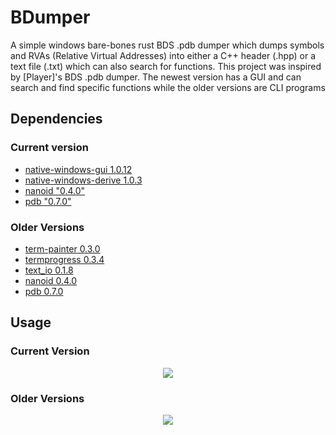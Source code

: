 # BDumper
A simple windows bare-bones rust BDS .pdb dumper which dumps symbols and RVAs (Relative Virtual Addresses) into either a C++ header (.hpp) or a text file (.txt) which can also search for functions. This project was inspired by [Player]'s BDS .pdb dumper. The newest version has a GUI and can search and find specific functions while the older versions are CLI programs 

## Dependencies

### Current version

- [native-windows-gui 1.0.12](https://crates.io/crates/native-windows-gui)
- [native-windows-derive 1.0.3](https://crates.io/crates/native-windows-derive)
- [nanoid "0.4.0"](https://crates.io/crates/nanoid)
- [pdb "0.7.0"](https://crates.io/crates/pdb)

### Older Versions
- [term-painter 0.3.0](https://crates.io/crates/term-painter)
- [termprogress 0.3.4](https://crates.io/crates/termprogress)
- [text_io 0.1.8](https://crates.io/crates/text_io)
- [nanoid 0.4.0](https://crates.io/crates/nanoid)
- [pdb 0.7.0](https://crates.io/crates/pdb)

## Usage

### Current Version
<p align="center">
  <img src="https://media.discordapp.net/attachments/891760155614642277/912068785832333363/Screenshot_50.png" />
</p>

### Older Versions
<p align="center">
  <img src="https://cdn.discordapp.com/attachments/798563327587385364/893910849058652180/Screenshot_103.png" />
</p>
